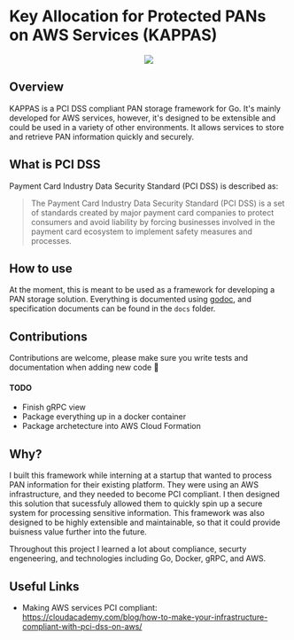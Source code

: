 # Key Allocation for Protected PANs on AWS Services (KAPPAS)

<div align="center">
  <img src=https://2.bp.blogspot.com/-zGHcRWCH0AA/VNMEcaBW8qI/AAAAAAABNiU/Gyje0I1awOk/s1600/satori%2Bkappa%2Blarge.jpg>
</div>

## Overview
KAPPAS is a PCI DSS compliant PAN storage framework for Go. It's mainly developed for AWS services, however, it's designed to be extensible and could be used in a variety of other environments. It allows services to store and retrieve PAN information quickly and securely.

## What is PCI DSS
Payment Card Industry Data Security Standard (PCI DSS) is described as:
> The Payment Card Industry Data Security Standard (PCI DSS) is a set of standards created by major payment card companies 
to protect consumers and avoid liability by forcing businesses involved in the payment card ecosystem to implement safety
 measures and processes.

## How to use
At the moment, this is meant to be used as a framework for developing a PAN storage solution. Everything is documented using [godoc](https://godoc.org/golang.org/x/tools/cmd/godoc), and specification documents can be found in the `docs` folder.


## Contributions
Contributions are welcome, please make sure you write tests and documentation when adding new code 🙂
#### TODO
- Finish gRPC view
- Package everything up in a docker container
- Package archetecture into AWS Cloud Formation

## Why?
I built this framework while interning at a startup that wanted to process PAN information for their existing platform. They were using an AWS infrastructure, and they needed to become PCI compliant. I then designed this solution that sucessfuly allowed them to quickly spin up a secure system for processing sensitive information. This framework was also designed to be highly extensible and maintainable, so that it could provide buisness value further into the future.

Throughout this project I learned a lot about compliance, securty engeneering, and technologies including Go, Docker, gRPC, and AWS.


## Useful Links
- Making AWS services PCI compliant: https://cloudacademy.com/blog/how-to-make-your-infrastructure-compliant-with-pci-dss-on-aws/
